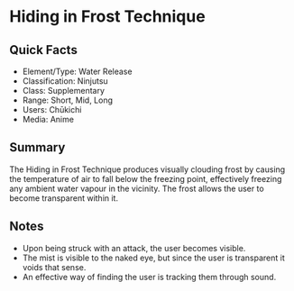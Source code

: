 # Hiding in Frost Technique

## Quick Facts
- Element/Type: Water Release
- Classification: Ninjutsu
- Class: Supplementary
- Range: Short, Mid, Long
- Users: Chūkichi
- Media: Anime

## Summary
The Hiding in Frost Technique produces visually clouding frost by causing the temperature of air to fall below the freezing point, effectively freezing any ambient water vapour in the vicinity. The frost allows the user to become transparent within it.

## Notes
- Upon being struck with an attack, the user becomes visible.
- The mist is visible to the naked eye, but since the user is transparent it voids that sense.
- An effective way of finding the user is tracking them through sound.
